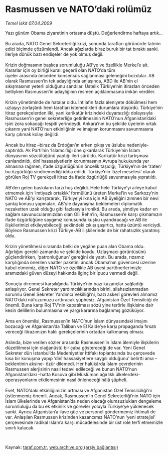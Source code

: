 # Rasmussen ve NATO’daki rolümüz

*Temel İskit 07.04.2009*

<div class="taraf_structure_2col_1zq">
<div class="margen_n">



 <p>Yazı günüm Obama ziyaretinin ortasına düştü. Değerlendirme haftaya artık... <br/><br/>Bu arada, NATO Genel Sekreterliği krizi, sonunda tarafları görünürde tatmin edici biçimde çözümlendi. Ancak ağızlarda biraz buruk bir tat bıraktı sanki. İleriye dönük bazı endişeler de yok olmuş değil. <br/><br/>Krizin doğmasının başlıca sorumluluğu AB’ye ve özellikle Merkel’e ait. Kararlar için oy birliği kuralı geçerli olan NATO’da tüm <br/>üyeler arasında önceden konsensüs sağlanması geleneğini bozdular. AB olarak Rasmussen’in tek adaylığında anlaşınca, ABD ile AB’nin el sıkışmasının yeterli olduğunu sandılar. Üstelik Türkiye’nin itirazları önceden belliyken Rasmussen’in adaylığının resmen açıklanmasına imkân verdiler. <br/><br/>Krizin yönetiminde de hatalar oldu. İhtilafın fazla aleniyete dökülmesi hem uzlaşıyı zorlaştırdı hem tarafları istemedikleri durumlara düşürdü. Türkiye’nin itiraz gerekçelerden ilki, yani karikatür krizindeki duyarsızlığı dolayısıyla Rasmussen’in genel sekreterliğe getirilmesinin NATO’nun Afganistan’daki işini zora sokacağı tespiti yerindeydi. Ankara’nın bu şekilde üyelerin ortak çıkarını yani NATO’nun etkinliğinin ve imajının korunmasını savunmasına karşı çıkmak kolay değildi. <br/><br/>Ancak bu itiraz –biraz da Erdoğan’ın erken çıkışı ve üslubu nedeniyle- saptırıldı. Ak Parti’nin ‘İslamcı’lığı öne çıkarılarak Türkiye’nin İslam dünyasının sözcülüğünü yaptığı ileri sürüldü. Karikatür krizi tartışması canlandırıldı, dinî hassasiyetlerin korunmasının Avrupa hukukunda yer almasına rağmen, ifade özgürlüğünün öncelik taşıdığı, Türkiye’nin de ‘zaten’ bu özgürlüğü sindiremediği iddia edildi. Türkiye’nin ‘özel meselesi’ olarak görülen Roj TV gerekçeli itiraz da ifade özgürlüğü savunmasıyla yıpratıldı. <br/><br/>AB’den gelen baskıların tarzı hoş değildi. Hele hele Türkiye’yi aileye kabul etmemek için ‘imtiyazlı ortaklık’ formülünü üreten Merkel’in ve Sarkozy’nin NATO ve AB’yi karıştırarak, Türkiye’yi ikna için AB üyeliğini zımnen bir nevi şantaj konusu yapmaları, AB’yle dayanışma beklemeleri diplomatik nezaketten uzak olduğu gibi fazlasıyla ironikti. Bu arada, şimdiye kadar en sağlam savunucularımızdan olan Olli Rehn’in, Rasmussen’e karşı çıkmamızın ifade özgürlüğüne saygımız konusunda kuşku uyandıracağı ve AB ile ilişkilerimizi etkileyebileceği şeklindeki çıkışı şaşırtıcı, hatta üzüntü vericiydi. Böylece Rasmussen krizi Türkiye-AB ilişkilerinde de bir rahatsızlık yaratmış oldu. <br/><br/>Krizin yönetilmesi sırasında belki de yegâne puan alan Obama oldu. Ağırlığını gerekli zamanda ve şekilde koydu. Uzlaşmacı görüntüsünü güçlendirirken, ‘patronluğunun’ gereğini de yaptı. Bu arada, rızamız karşılığında önerilen vaatler paketini ancak Obama’nın güvencesi üzerine kabul etmemiz, diğer NATO ve özellikle AB üyesi partönerlerimizle aramızdaki güven düzeyi hakkında ilginç bir ipucu vermedi değil. <br/><br/>Sonuçta direnmesi karşılığında Türkiye’nin bazı kazançlar sağladığı anlaşılıyor. Genel Sekreter yardımcılıklarından birini, silahsızlanmadan sorumlu Genel Sekreter Yardımcı Vekilliği’ni, bazı askerî görevleri almamız NATO’daki nüfuzumuzu arttıracak şüphesiz. Afganistan Özel Temsilciği de önemli. Buna karşı Roj TV’nin kapatılması sözü yine terörle ilişkisine dair kesin delillerin bulunmasına ve yargı kararına bağlanmış gözüküyor. <br/><br/>Ama en önemlisi, Rasmussen’in NATO’nun İslam dünyasındaki imajını bozacağı ve Afganistan’da Taliban ve El Kaide’ye karşı propaganda fırsatı vereceği itirazımızın haklı gerekçelerinin ortadan kalkmamış olması. <br/><br/>Aslında, bize verilen sözler arasında Rasmussen’in İslam âlemiyle ilişkilerin düzeltilmesi için olağanüstü bir çaba göstereceği de var. Yeni Genel Sekreter dün İstanbul’da Medeniyetler İttifakı toplantısında bu çerçevede kısa bir konuşma yapıp ‘dinî hassasiyetlere saygılı olduğunu’ belirtti ama –beklentinin aksine- özür dilemedi. Her halükârda İslam çevrelerinin Rasmussen alerjisinin nasıl tedavi edileceği ve bunun NATO’nun Afganistan’daki –hatta Kosova gibi Müslüman ağırlıklı ülkelerdeki- operasyonlarını etkilemesinin nasıl önleneceği hâlâ şüpheli. <br/><br/>Evet, NATO’daki etkinliğimizin artması ve Afganistan Özel Temsilciliği’ni üstlenmemiz önemli. Ancak, Rasmussen’in Genel Sekreterliği’nin NATO için İslam ülkelerinde ve Afganistan’da neden olacağı olumsuzlukları dengeleme sorumluluğu da bu ek etkinlik ve görevler yoluyla Türkiye’ye yüklenecek sanki. Ayrıca Afganistan’a ilave güç ve personel göndermemiz ihtimali de var. Anlaşılan Rasmussen krizinden kazancımız NATO’nun ‘yeni stratejisi’ çerçevesinde radikal İslam’a karşı mücadelesinde bir üst role terfi etmemizle sınırlı kalacak.</p>

<br/>


<div id="taraf_not">
</div>

</div>


</div>

Kaynak: [taraf.com.tr](http://www.taraf.com.tr:80/makale/4903.htm), [web.archive.org (arşiv bağlantısı)](http://web.archive.org/web/20090518123224/http://www.taraf.com.tr:80/makale/4903.htm)
